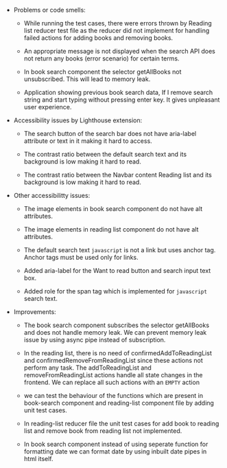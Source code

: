 *   Problems or code smells:
    
    *   While running the test cases, there were errors thrown by Reading list reducer test file as the reducer did not implement for handling failed actions for adding books and removing books.

    *   An appropriate message is not displayed when the search API does not return any books (error scenario) for certain terms.

    *   In book search component the selector getAllBooks not unsubscribed. This will lead to memory leak.

    *   Application showing previous book search data, If I remove search string and start typing without pressing enter key. It gives unpleasant user experience.


*   Accessibility issues by Lighthouse extension:

    *   The search button of the search bar does not have aria-label attribute or text in it making it hard to access.

    *   The contrast ratio between the default search text and its background is low making it hard to read.

    *   The contrast ratio between the Navbar content Reading list and its background is low making it hard to read.


*   Other accessibilitty issues:

    *   The image elements in book search component do not have alt attributes.

    *   The image elements in reading list component do not have alt attributes.

    *   The default search text `javascript` is not a link but uses anchor tag. Anchor tags must be used only for links.

    *   Added aria-label for the Want to read button and search input text box.

    *   Added role for the span tag which is implemented for `javascript` search text.


*   Improvements:

    *   The book search component subscribes the selector getAllBooks and does not handle memory leak. We can prevent memory leak issue by using async pipe instead of subscription.

    *   In the reading list, there is no need of confirmedAddToReadingList and confirmedRemoveFromReadingList since these actions not perform any task. The addToReadingList and removeFromReadingList actions handle all state changes in the frontend. We can replace all such actions with an `EMPTY` action
    
    *   we can test the behaviour of the functions which are present in book-search component and reading-list component file by adding unit test cases.

    *   In reading-list reducer file the unit test cases for add book to reading list and remove book from reading list not implemented.

    *   In book search component instead of using seperate function for formatting date we can format date by using inbuilt date pipes in html itself.
